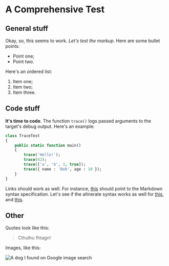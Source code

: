# A Comprehensive Test

## General stuff

Okay, so, this seems to work. _Let's test the markup_. Here are some bullet points:

* Point one;
* Point two.

Here's an ordered list:

1. Item one;
2. Item two;
3. Item three.

## Code stuff

**It's time to code**. The function `trace()` logs passed arguments to the target's debug output. Here's an example:

```haxe
class TraceTest
{
    public static function main()
    {
        trace('Hello!');
        trace(42);
        trace(['a', 'b', 3, true]);
        trace({ name : 'Bob', age : 10 });
    }
}
```

Links should work as well. For instance, [this](http://daringfireball.net/projects/markdown/syntax) should point to the Markdown syntax specification. Let's see if the altnerate syntax works as well for [this][1], and [this][2].

[1]: http://google.com
[2]: http://yahoo.com

## Other

Quotes look like this:

> Cthulhu fhtagn!

Images, like this:

![A dog I found on Google image search](http://www.butlercountyhs.org/Graphics/Dogs/ButlerHumaneSociety3.png)